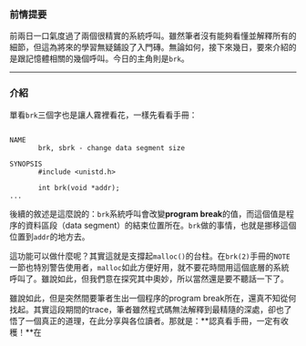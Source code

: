 ### 前情提要

前兩日一口氣度過了兩個很精實的系統呼叫。雖然筆者沒有能夠看懂並解釋所有的細節，但這為將來的學習無疑鋪設了入門磚。無論如何，接下來幾日，要來介紹的是跟記憶體相關的幾個呼叫。今日的主角則是`brk`。

---
### 介紹

單看`brk`三個字也是讓人霧裡看花，一樣先看看手冊：
```

NAME
       brk, sbrk - change data segment size

SYNOPSIS
       #include <unistd.h>

       int brk(void *addr);
...
```
後續的敘述是這麼說的：`brk`系統呼叫會改變**program break**的值，而這個值是程序的資料區段（data segment）的結束位置所在。`brk`做的事情，也就是挪移這個位置到`addr`的地方去。

這功能可以做什麼呢？其實這就是支撐起`malloc()`的台柱。在`brk(2)`手冊的`NOTE`一節也特別警告使用者，`malloc`如此方便好用，就不要花時間用這個底層的系統呼叫了。雖說如此，但我們意在探究其中奧妙，所以當然還是要不聽話一下了。

雖說如此，但是突然間要筆者生出一個程序的program break所在，還真不知從何找起。其實這段期間的trace，筆者雖然程式碼無法解釋到最精隨的深處，卻也了悟了一個真正的道理，在此分享與各位讀者。那就是：**認真看手冊，一定有收穫！**在
